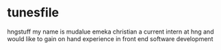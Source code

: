 # tunesfile
hngstuff
my name is mudalue emeka christian a current intern at hng and would like to gain on hand experience in front end software development
